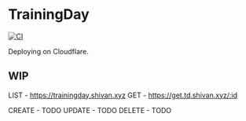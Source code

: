 # TrainingDay

[![CI](https://github.com/shivan-s/trainingday/actions/workflows/ci.yml/badge.svg)](https://github.com/shivan-s/trainingday/actions/workflows/ci.yml)

Deploying on Cloudflare.

## WIP

LIST - <https://trainingday.shivan.xyz>
GET - <https://get.td.shivan.xyz/:id>

CREATE - TODO
UPDATE - TODO
DELETE - TODO
